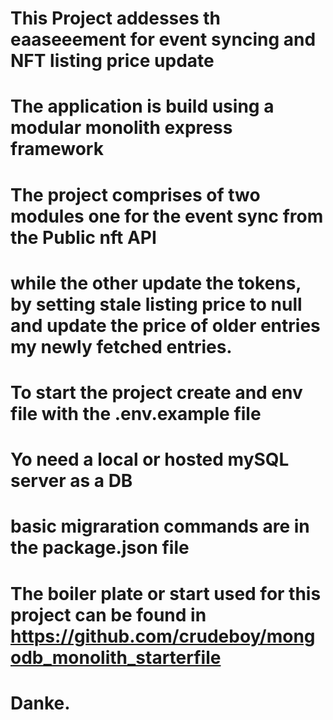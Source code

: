 # This Project addesses th eaaseeement for event syncing and NFT listing price update

# The application is build using a modular monolith express framework
# The project comprises of two modules one for the event sync from the Public nft API
# while the other update the tokens, by setting stale listing price to null and update the price of older entries my newly fetched entries.

# To start the project create and env file with the .env.example file
# Yo need a local or hosted mySQL server as a DB

# basic migraration commands are in the package.json file

# The boiler plate or start used for this project can be found in https://github.com/crudeboy/mongodb_monolith_starterfile

# Danke.